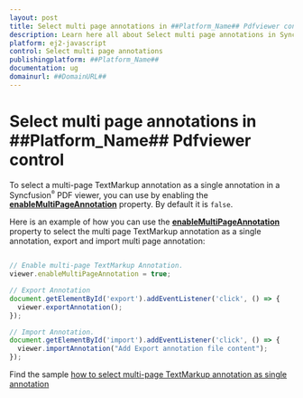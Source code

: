 ```yaml
---
layout: post
title: Select multi page annotations in ##Platform_Name## Pdfviewer control | Syncfusion
description: Learn here all about Select multi page annotations in Syncfusion ##Platform_Name## Pdfviewer control of Syncfusion Essential JS 2 and more.
platform: ej2-javascript
control: Select multi page annotations 
publishingplatform: ##Platform_Name##
documentation: ug
domainurl: ##DomainURL##
---
```


# Select multi page annotations in ##Platform_Name## Pdfviewer control

To select a multi-page TextMarkup annotation as a single annotation in a Syncfusion<sup style="font-size:70%">&reg;</sup> PDF viewer, you can use by enabling the [**enableMultiPageAnnotation**](https://helpej2.syncfusion.com/documentation/api/pdfviewer/#enablemultipageannotation) property. By default it is `false`.

Here is an example of how you can use the [**enableMultiPageAnnotation**](https://helpej2.syncfusion.com/documentation/api/pdfviewer/#enablemultipageannotation) property to select the multi page TextMarkup annotation as a single annotation, export and import multi page annotation:

```ts

// Enable multi-page TextMarkup Annotation.
viewer.enableMultiPageAnnotation = true;

// Export Annotation
document.getElementById('export').addEventListener('click', () => {
  viewer.exportAnnotation();
});

// Import Annotation.
document.getElementById('import').addEventListener('click', () => {
  viewer.importAnnotation("Add Export annotation file content");
});

```

Find the sample [how to select multi-page TextMarkup annotation as single annotation](https://stackblitz.com/edit/xuyjgt-bjwrbw?file=index.ts)